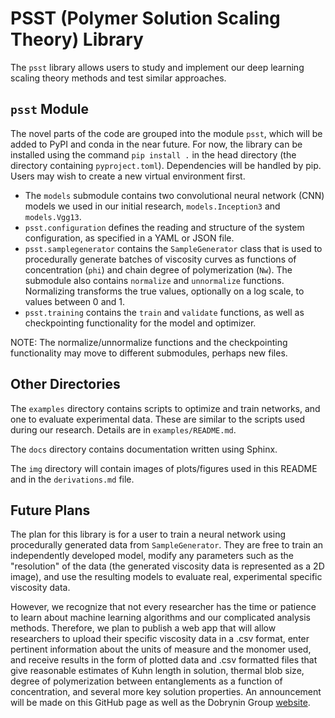 # PSST (Polymer Solution Scaling Theory) Library

The `psst` library allows users to study and implement our deep learning scaling theory methods and test similar approaches.

## `psst` Module

The novel parts of the code are grouped into the module `psst`, which will be added to PyPI and conda in the near future. For now, the library can be installed using the command `pip install .` in the head directory (the directory containing `pyproject.toml`). Dependencies will be handled by pip. Users may wish to create a new virtual environment first.

- The `models` submodule contains two convolutional neural network (CNN) models we used in our initial research, `models.Inception3` and `models.Vgg13`.
- `psst.configuration` defines the reading and structure of the system configuration, as specified in a YAML or JSON file.
- `psst.samplegenerator` contains the `SampleGenerator` class that is used to procedurally generate batches of viscosity curves as functions of concentration (`phi`) and chain degree of polymerization (`Nw`). The submodule also contains `normalize` and `unnormalize` functions. Normalizing transforms the true values, optionally on a log scale, to values between 0 and 1.
- `psst.training` contains the `train` and `validate` functions, as well as checkpointing functionality for the model and optimizer.

NOTE: The normalize/unnormalize functions and the checkpointing functionality may move to different submodules, perhaps new files.

## Other Directories

The `examples` directory contains scripts to optimize and train networks, and one to evaluate experimental data. These are similar to the scripts used during our research. Details are in `examples/README.md`.

The `docs` directory contains documentation written using Sphinx.

The `img` directory will contain images of plots/figures used in this README and in the `derivations.md` file.

## Future Plans

The plan for this library is for a user to train a neural network using procedurally generated data from `SampleGenerator`. They are free to train an independently developed model, modify any parameters such as the "resolution" of the data (the generated viscosity data is represented as a 2D image), and use the resulting models to evaluate real, experimental specific viscosity data. 

However, we recognize that not every researcher has the time or patience to learn about machine learning algorithms and our complicated analysis methods. Therefore, we plan to publish a web app that will allow researchers to upload their specific viscosity data in a .csv format, enter pertinent information about the units of measure and the monomer used, and receive results in the form of plotted data and .csv formatted files that give reasonable estimates of Kuhn length in solution, thermal blob size, degree of polymerization between entanglements as a function of concentration, and several more key solution properties. An announcement will be made on this GitHub page as well as the Dobrynin Group [website](https://dobryninlab.unc.edu).
